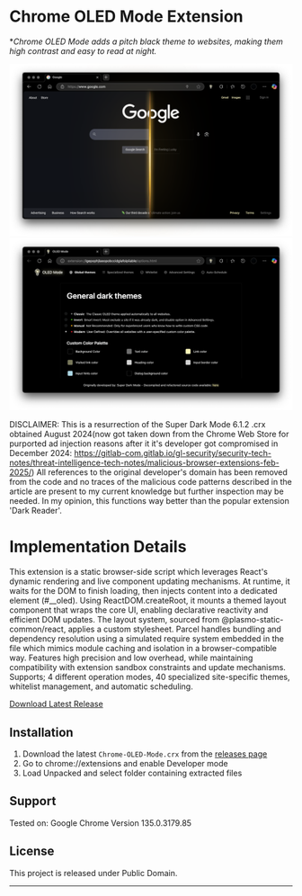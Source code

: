# Chrome OLED Mode Extension
**Chrome OLED Mode adds a pitch black theme to websites, making them high contrast and easy to read at night.*

![Chrome-OLED-Mode Logo](demo1.png)
![Chrome-OLED-Mode Logo](demo2.png)

DISCLAIMER: This is a resurrection of the Super Dark Mode 6.1.2 .crx obtained August 2024(now got taken down from the Chrome Web Store for purported ad injection reasons after it it's developer got compromised in December 2024: https://gitlab-com.gitlab.io/gl-security/security-tech-notes/threat-intelligence-tech-notes/malicious-browser-extensions-feb-2025/) All references to the original developer's domain has been removed from the code and no traces of the malicious code patterns described in the article are present to my current knowledge but further inspection may be needed. In my opinion, this functions way better than the popular extension 'Dark Reader'.

# Implementation Details
This extension is a static browser-side script which leverages React's dynamic rendering and live component updating mechanisms. At runtime, it waits for the DOM to finish loading, then injects content into a dedicated element (#__oled). Using ReactDOM.createRoot, it mounts a themed layout component that wraps the core UI, enabling declarative reactivity and efficient DOM updates. The layout system, sourced from @plasmo-static-common/react, applies a custom stylesheet. Parcel handles bundling and dependency resolution using a simulated require system embedded in the file which mimics module caching and isolation in a browser-compatible way. Features high precision and low overhead, while maintaining compatibility with extension sandbox constraints and update mechanisms. Supports; 4 different operation modes, 40 specialized site-specific themes, whitelist management, and automatic scheduling.


[Download Latest Release](https://github.com/FreelanceProgrammingServices/Chrome-OLED-Mode/releases/latest)

</div>

## Installation

1. Download the latest `Chrome-OLED-Mode.crx` from the [releases page](https://github.com/yourusername/Chrome-OLED-Mode/releases/latest) 
2. Go to chrome://extensions and enable Developer mode 
3. Load Unpacked and select folder containing extracted files

## Support
Tested on:
 Google Chrome Version 135.0.3179.85


## License

This project is released under Public Domain.

---

</div>
